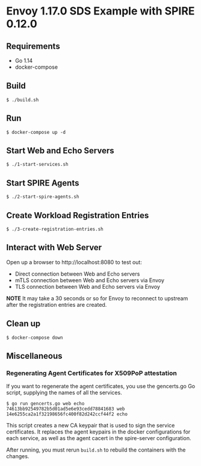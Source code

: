 # Envoy 1.17.0 SDS Example with SPIRE 0.12.0

## Requirements

- Go 1.14
- docker-compose

## Build

```
$ ./build.sh
```

## Run

```
$ docker-compose up -d
```

## Start Web and Echo Servers

```
$ ./1-start-services.sh
```

## Start SPIRE Agents 

```
$ ./2-start-spire-agents.sh
```

## Create Workload Registration Entries

```
$ ./3-create-registration-entries.sh
```

## Interact with Web Server

Open up a browser to http://localhost:8080 to test out:

- Direct connection between Web and Echo servers
- mTLS connection between Web and Echo servers via Envoy
- TLS connection between Web and Echo servers via Envoy

**NOTE** It may take a 30 seconds or so for Envoy to reconnect to upstream
after the registration entries are created.

## Clean up

```
$ docker-compose down
```

## Miscellaneous

### Regenerating Agent Certificates for X509PoP attestation

If you want to regenerate the agent certificates, you use
the gencerts.go Go script, supplying the names of all the services.

```
$ go run gencerts.go web echo
74613bb92549782b5d01ad5e6e93cedd78841683 web
14e6255ca2a1f32198656fc400f82d242ccf44f2 echo
```

This script creates a new CA keypair that is used to sign the service
certificates. It replaces the agent keypairs in the docker
configurations for each service, as well as the agent cacert in the
spire-server configuration.

After running, you must rerun `build.sh` to rebuild the containers with the
changes.
